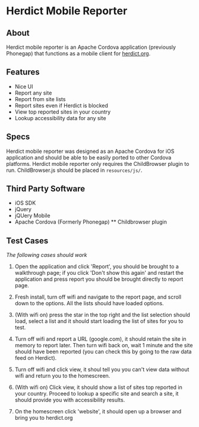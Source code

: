 # Herdict Mobile Reporter 

## About 

Herdict mobile reporter is an Apache Cordova application (previously Phonegap) that functions as a mobile client for [herdict.org](http://herdict.org).

## Features

 - Nice UI
 - Report any site
 - Report from site lists
 - Report sites even if Herdict is blocked
 - View top reported sites in your country
 - Lookup accessibility data for any site

## Specs

Herdict mobile reporter was designed as an Apache Cordova for iOS application and should be able to be easily ported to other Cordova platforms. Herdict mobile reporter only requires the ChildBrowser plugin to run. ChildBrowser.js should be placed in `resources/js/`.

## Third Party Software

* iOS SDK
* jQuery
* jQUery Mobile
* Apache Cordova (Formerly Phonegap)
** Childbrowser plugin

## Test Cases

*The following cases should work*

1. Open the application and click 'Report', you should be brought to a walkthrough page; if you click 'Don't show this again' and restart the application and press report you should be brought directly to report page.

2. Fresh install, turn off wifi and navigate to the report page, and scroll down to the options. All the lists should have loaded options.

3. (With wifi on) press the star in the top right and the list selection should load, select a list and it should start loading the list of sites for you to test.

4. Turn off wifi and report a URL (google.com), it should retain the site in memory to report later. Then turn wifi back on, wait 1 minute and the site should have been reported (you can check this by going to the raw data feed on Herdict).

5. Turn off wifi and click view, it shoul tell you you can't view data without wifi and return you to the homescreen.

6. (With wifi on) Click view, it should show a list of sites top reported in your country. Proceed to lookup a specific site and search a site, it should provide you with accessibility results.

7. On the homescreen click 'website', it should open up a browser and bring you to herdict.org
